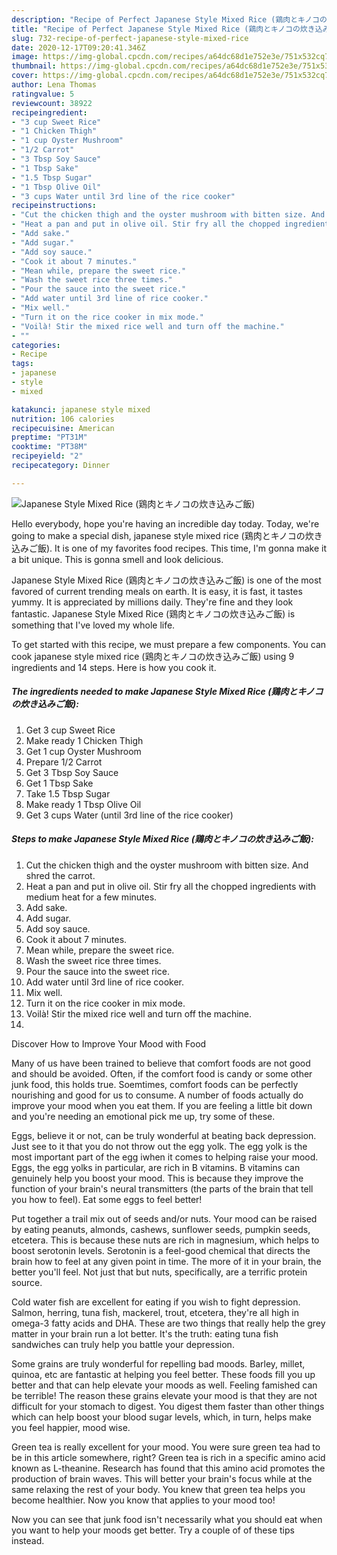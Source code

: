 ```yaml
---
description: "Recipe of Perfect Japanese Style Mixed Rice (鶏肉とキノコの炊き込みご飯)"
title: "Recipe of Perfect Japanese Style Mixed Rice (鶏肉とキノコの炊き込みご飯)"
slug: 732-recipe-of-perfect-japanese-style-mixed-rice
date: 2020-12-17T09:20:41.346Z
image: https://img-global.cpcdn.com/recipes/a64dc68d1e752e3e/751x532cq70/japanese-style-mixed-rice-鶏肉とキノコの炊き込みご飯-recipe-main-photo.jpg
thumbnail: https://img-global.cpcdn.com/recipes/a64dc68d1e752e3e/751x532cq70/japanese-style-mixed-rice-鶏肉とキノコの炊き込みご飯-recipe-main-photo.jpg
cover: https://img-global.cpcdn.com/recipes/a64dc68d1e752e3e/751x532cq70/japanese-style-mixed-rice-鶏肉とキノコの炊き込みご飯-recipe-main-photo.jpg
author: Lena Thomas
ratingvalue: 5
reviewcount: 38922
recipeingredient:
- "3 cup Sweet Rice"
- "1 Chicken Thigh"
- "1 cup Oyster Mushroom"
- "1/2 Carrot"
- "3 Tbsp Soy Sauce"
- "1 Tbsp Sake"
- "1.5 Tbsp Sugar"
- "1 Tbsp Olive Oil"
- "3 cups Water until 3rd line of the rice cooker"
recipeinstructions:
- "Cut the chicken thigh and the oyster mushroom with bitten size. And shred the carrot."
- "Heat a pan and put in olive oil. Stir fry all the chopped ingredients with medium heat for a few minutes."
- "Add sake."
- "Add sugar."
- "Add soy sauce."
- "Cook it about 7 minutes."
- "Mean while, prepare the sweet rice."
- "Wash the sweet rice three times."
- "Pour the sauce into the sweet rice."
- "Add water until 3rd line of rice cooker."
- "Mix well."
- "Turn it on the rice cooker in mix mode."
- "Voilà! Stir the mixed rice well and turn off the machine."
- ""
categories:
- Recipe
tags:
- japanese
- style
- mixed

katakunci: japanese style mixed 
nutrition: 106 calories
recipecuisine: American
preptime: "PT31M"
cooktime: "PT38M"
recipeyield: "2"
recipecategory: Dinner

---
```



![Japanese Style Mixed Rice (鶏肉とキノコの炊き込みご飯)](https://img-global.cpcdn.com/recipes/a64dc68d1e752e3e/751x532cq70/japanese-style-mixed-rice-鶏肉とキノコの炊き込みご飯-recipe-main-photo.jpg)

Hello everybody, hope you're having an incredible day today. Today, we're going to make a special dish, japanese style mixed rice (鶏肉とキノコの炊き込みご飯). It is one of my favorites food recipes. This time, I'm gonna make it a bit unique. This is gonna smell and look delicious.



Japanese Style Mixed Rice (鶏肉とキノコの炊き込みご飯) is one of the most favored of current trending meals on earth. It is easy, it is fast, it tastes yummy. It is appreciated by millions daily. They're fine and they look fantastic. Japanese Style Mixed Rice (鶏肉とキノコの炊き込みご飯) is something that I've loved my whole life.


To get started with this recipe, we must prepare a few components. You can cook japanese style mixed rice (鶏肉とキノコの炊き込みご飯) using 9 ingredients and 14 steps. Here is how you cook it.

<!--inarticleads1-->

##### The ingredients needed to make Japanese Style Mixed Rice (鶏肉とキノコの炊き込みご飯):

1. Get 3 cup Sweet Rice
1. Make ready 1 Chicken Thigh
1. Get 1 cup Oyster Mushroom
1. Prepare 1/2 Carrot
1. Get 3 Tbsp Soy Sauce
1. Get 1 Tbsp Sake
1. Take 1.5 Tbsp Sugar
1. Make ready 1 Tbsp Olive Oil
1. Get 3 cups Water (until 3rd line of the rice cooker)




<!--inarticleads2-->

##### Steps to make Japanese Style Mixed Rice (鶏肉とキノコの炊き込みご飯):

1. Cut the chicken thigh and the oyster mushroom with bitten size. And shred the carrot.
1. Heat a pan and put in olive oil. Stir fry all the chopped ingredients with medium heat for a few minutes.
1. Add sake.
1. Add sugar.
1. Add soy sauce.
1. Cook it about 7 minutes.
1. Mean while, prepare the sweet rice.
1. Wash the sweet rice three times.
1. Pour the sauce into the sweet rice.
1. Add water until 3rd line of rice cooker.
1. Mix well.
1. Turn it on the rice cooker in mix mode.
1. Voilà! Stir the mixed rice well and turn off the machine.
1. 




Discover How to Improve Your Mood with Food


Many of us have been trained to believe that comfort foods are not good and should be avoided. Often, if the comfort food is candy or some other junk food, this holds true. Soemtimes, comfort foods can be perfectly nourishing and good for us to consume. A number of foods actually do improve your mood when you eat them. If you are feeling a little bit down and you're needing an emotional pick me up, try some of these.

Eggs, believe it or not, can be truly wonderful at beating back depression. Just see to it that you do not throw out the egg yolk. The egg yolk is the most important part of the egg iwhen it comes to helping raise your mood. Eggs, the egg yolks in particular, are rich in B vitamins. B vitamins can genuinely help you boost your mood. This is because they improve the function of your brain's neural transmitters (the parts of the brain that tell you how to feel). Eat some eggs to feel better!

Put together a trail mix out of seeds and/or nuts. Your mood can be raised by eating peanuts, almonds, cashews, sunflower seeds, pumpkin seeds, etcetera. This is because these nuts are rich in magnesium, which helps to boost serotonin levels. Serotonin is a feel-good chemical that directs the brain how to feel at any given point in time. The more of it in your brain, the better you'll feel. Not just that but nuts, specifically, are a terrific protein source.

Cold water fish are excellent for eating if you wish to fight depression. Salmon, herring, tuna fish, mackerel, trout, etcetera, they're all high in omega-3 fatty acids and DHA. These are two things that really help the grey matter in your brain run a lot better. It's the truth: eating tuna fish sandwiches can truly help you battle your depression. 

Some grains are truly wonderful for repelling bad moods. Barley, millet, quinoa, etc are fantastic at helping you feel better. These foods fill you up better and that can help elevate your moods as well. Feeling famished can be terrible! The reason these grains elevate your mood is that they are not difficult for your stomach to digest. You digest them faster than other things which can help boost your blood sugar levels, which, in turn, helps make you feel happier, mood wise.

Green tea is really excellent for your mood. You were sure green tea had to be in this article somewhere, right? Green tea is rich in a specific amino acid known as L-theanine. Research has found that this amino acid promotes the production of brain waves. This will better your brain's focus while at the same relaxing the rest of your body. You knew that green tea helps you become healthier. Now you know that applies to your mood too!

Now you can see that junk food isn't necessarily what you should eat when you want to help your moods get better. Try  a  couple of  of  these  tips  instead.

